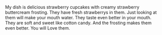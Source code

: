 My dish is delicious strawberry cupcakes with creamy strawberry buttercream frosting. They have fresh strawberrys in them. Just looking at them will make your mouth water. They taste even better in your mouth. They are soft and sweet like cotton candy. And the frosting makes them even better. You will Love them.   